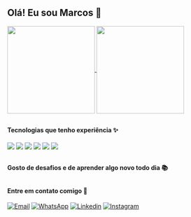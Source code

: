 ## Olá! Eu sou Marcos 👋

<a href="https://github.com/MarcosSC00">
  <img height=200 align="center" src="https://github-readme-stats.vercel.app/api?username=MarcosSC00&theme=transparent&show_icons=true"/>
</a>
<a href="https://github.com/MarcosSC00">
  <img height=200 align="center" src="https://github-readme-stats.vercel.app/api/top-langs?username=MarcosSC00&layout=compact&langs_count=8&card_width=320&theme=transparent" />
</a>

##

#### Tecnologias que tenho experiência ✨
<div style="display:inline_block">
  <img src="https://img.shields.io/badge/CSS3-1572?style=for-the-badge&logo=css3&logoColor=white"/>
<img src="https://img.shields.io/badge/HTML5-E34F26?style=for-the-badge&logo=html5&logoColor=white"/>
<img src="https://img.shields.io/badge/JavaScript-F7DF1E?style=for-the-badge&logo=javascript&logoColor=black"/>
<img src="https://img.shields.io/badge/Java-ED8B00?style=for-the-badge&logo=openjdk&logoColor=white"/>
<img src="https://img.shields.io/badge/Spring-6DB33F?style=for-the-badge&logo=spring&logoColor=white"/>
<img src="https://img.shields.io/badge/MySQL-1572B6?style=for-the-badge&logo=mysql&logoColor=white"/>

</div>

##

#### Gosto de desafios e de aprender algo novo todo dia 📚

##

#### Entre em contato comigo 🙋

[![Email](https://img.shields.io/badge/Gmail-D14836?style=for-the-badge&logo=gmail&logoColor=white)](mailto:msilvachaves02@gmail.com)
[![WhatsApp](https://img.shields.io/badge/WhatsApp-25D366?style=for-the-badge&logo=whatsapp&logoColor=white)](https://wa.me/5598982488698)
[![Linkedin](https://img.shields.io/badge/LinkedIn-0077B5?style=for-the-badge&logo=linkedin&logoColor=white)](https://www.linkedin.com/in/marcos-silva-chaves/)
[![Instagram](https://img.shields.io/badge/Instagram-E4405F?style=for-the-badge&logo=instagram&logoColor=white)](https://www.instagram.com/marcos_silva_chaves)
